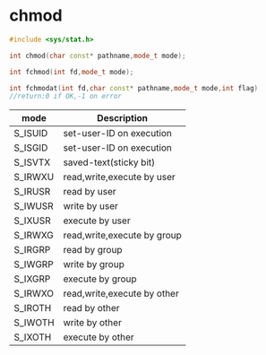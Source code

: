 # chmod
```cpp
#include <sys/stat.h>

int chmod(char const* pathname,mode_t mode);

int fchmod(int fd,mode_t mode);

int fchmodat(int fd,char const* pathname,mode_t mode,int flag)
//return:0 if OK,-1 on error
```

| mode | Description|
|--|--|
|S_ISUID|set-user-ID on execution|
|S_ISGID|set-user-ID on execution|
|S_ISVTX|saved-text(sticky bit)|
|S_IRWXU|read,write,execute by user|
|S_IRUSR|read by user|
|S_IWUSR|write by user|
|S_IXUSR|execute by user|
|S_IRWXG|read,write,execute by group|
|S_IRGRP|read by group|
|S_IWGRP|write by group|
|S_IXGRP|execute by group|
|S_IRWXO|read,write,execute by other|
|S_IROTH|read by other|
|S_IWOTH|write by other|
|S_IXOTH|execute by other|


